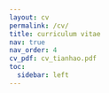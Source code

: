 ```yaml
---
layout: cv
permalink: /cv/
title: curriculum vitae
nav: true
nav_order: 4
cv_pdf: cv_tianhao.pdf
toc:
  sidebar: left
---
```


<!-- CV content will be automatically generated from assets/json/resume.json -->
